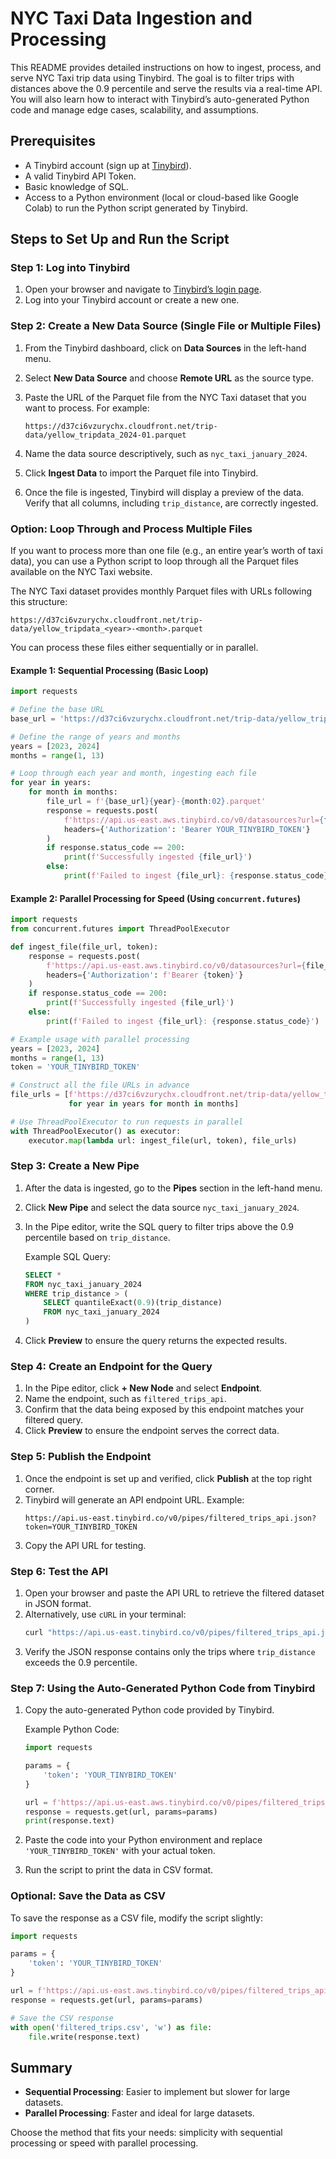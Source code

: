 
# NYC Taxi Data Ingestion and Processing

This README provides detailed instructions on how to ingest, process, and serve NYC Taxi trip data using Tinybird. The goal is to filter trips with distances above the 0.9 percentile and serve the results via a real-time API. You will also learn how to interact with Tinybird’s auto-generated Python code and manage edge cases, scalability, and assumptions.

## Prerequisites

- A Tinybird account (sign up at [Tinybird](https://tinybird.co)).
- A valid Tinybird API Token.
- Basic knowledge of SQL.
- Access to a Python environment (local or cloud-based like Google Colab) to run the Python script generated by Tinybird.

## Steps to Set Up and Run the Script

### Step 1: Log into Tinybird

1. Open your browser and navigate to [Tinybird’s login page](https://tinybird.co).
2. Log into your Tinybird account or create a new one.

### Step 2: Create a New Data Source (Single File or Multiple Files)

1. From the Tinybird dashboard, click on **Data Sources** in the left-hand menu.
2. Select **New Data Source** and choose **Remote URL** as the source type.
3. Paste the URL of the Parquet file from the NYC Taxi dataset that you want to process. For example:
   
   ```
   https://d37ci6vzurychx.cloudfront.net/trip-data/yellow_tripdata_2024-01.parquet
   ```

4. Name the data source descriptively, such as `nyc_taxi_january_2024`.
5. Click **Ingest Data** to import the Parquet file into Tinybird.
6. Once the file is ingested, Tinybird will display a preview of the data. Verify that all columns, including `trip_distance`, are correctly ingested.

### Option: Loop Through and Process Multiple Files

If you want to process more than one file (e.g., an entire year’s worth of taxi data), you can use a Python script to loop through all the Parquet files available on the NYC Taxi website.

The NYC Taxi dataset provides monthly Parquet files with URLs following this structure:
```
https://d37ci6vzurychx.cloudfront.net/trip-data/yellow_tripdata_<year>-<month>.parquet
```

You can process these files either sequentially or in parallel.

#### Example 1: Sequential Processing (Basic Loop)

```python
import requests

# Define the base URL
base_url = 'https://d37ci6vzurychx.cloudfront.net/trip-data/yellow_tripdata_'

# Define the range of years and months
years = [2023, 2024]
months = range(1, 13)

# Loop through each year and month, ingesting each file
for year in years:
    for month in months:
        file_url = f'{base_url}{year}-{month:02}.parquet'
        response = requests.post(
            f'https://api.us-east.aws.tinybird.co/v0/datasources?url={file_url}',
            headers={'Authorization': 'Bearer YOUR_TINYBIRD_TOKEN'}
        )
        if response.status_code == 200:
            print(f'Successfully ingested {file_url}')
        else:
            print(f'Failed to ingest {file_url}: {response.status_code}')
```

#### Example 2: Parallel Processing for Speed (Using `concurrent.futures`)

```python
import requests
from concurrent.futures import ThreadPoolExecutor

def ingest_file(file_url, token):
    response = requests.post(
        f'https://api.us-east.aws.tinybird.co/v0/datasources?url={file_url}',
        headers={'Authorization': f'Bearer {token}'}
    )
    if response.status_code == 200:
        print(f'Successfully ingested {file_url}')
    else:
        print(f'Failed to ingest {file_url}: {response.status_code}')

# Example usage with parallel processing
years = [2023, 2024]
months = range(1, 13)
token = 'YOUR_TINYBIRD_TOKEN'

# Construct all the file URLs in advance
file_urls = [f'https://d37ci6vzurychx.cloudfront.net/trip-data/yellow_tripdata_{year}-{month:02}.parquet'
             for year in years for month in months]

# Use ThreadPoolExecutor to run requests in parallel
with ThreadPoolExecutor() as executor:
    executor.map(lambda url: ingest_file(url, token), file_urls)
```

### Step 3: Create a New Pipe

1. After the data is ingested, go to the **Pipes** section in the left-hand menu.
2. Click **New Pipe** and select the data source `nyc_taxi_january_2024`.
3. In the Pipe editor, write the SQL query to filter trips above the 0.9 percentile based on `trip_distance`.

   Example SQL Query:
   ```sql
   SELECT *
   FROM nyc_taxi_january_2024
   WHERE trip_distance > (
       SELECT quantileExact(0.9)(trip_distance)
       FROM nyc_taxi_january_2024
   )
   ```

4. Click **Preview** to ensure the query returns the expected results.

### Step 4: Create an Endpoint for the Query

1. In the Pipe editor, click **+ New Node** and select **Endpoint**.
2. Name the endpoint, such as `filtered_trips_api`.
3. Confirm that the data being exposed by this endpoint matches your filtered query.
4. Click **Preview** to ensure the endpoint serves the correct data.

### Step 5: Publish the Endpoint

1. Once the endpoint is set up and verified, click **Publish** at the top right corner.
2. Tinybird will generate an API endpoint URL. Example:
   ```
   https://api.us-east.tinybird.co/v0/pipes/filtered_trips_api.json?token=YOUR_TINYBIRD_TOKEN
   ```
3. Copy the API URL for testing.

### Step 6: Test the API

1. Open your browser and paste the API URL to retrieve the filtered dataset in JSON format.
2. Alternatively, use `cURL` in your terminal:
   ```bash
   curl "https://api.us-east.tinybird.co/v0/pipes/filtered_trips_api.json?token=YOUR_TINYBIRD_TOKEN"
   ```
3. Verify the JSON response contains only the trips where `trip_distance` exceeds the 0.9 percentile.

### Step 7: Using the Auto-Generated Python Code from Tinybird

1. Copy the auto-generated Python code provided by Tinybird.
   
   Example Python Code:
   ```python
   import requests

   params = {
       'token': 'YOUR_TINYBIRD_TOKEN'
   }

   url = f'https://api.us-east.aws.tinybird.co/v0/pipes/filtered_trips_api.csv'
   response = requests.get(url, params=params)
   print(response.text)
   ```

2. Paste the code into your Python environment and replace `'YOUR_TINYBIRD_TOKEN'` with your actual token.
3. Run the script to print the data in CSV format.

### Optional: Save the Data as CSV

To save the response as a CSV file, modify the script slightly:

```python
import requests

params = {
    'token': 'YOUR_TINYBIRD_TOKEN'
}

url = f'https://api.us-east.aws.tinybird.co/v0/pipes/filtered_trips_api.csv'
response = requests.get(url, params=params)

# Save the CSV response
with open('filtered_trips.csv', 'w') as file:
    file.write(response.text)
```

## Summary

- **Sequential Processing**: Easier to implement but slower for large datasets.
- **Parallel Processing**: Faster and ideal for large datasets.

Choose the method that fits your needs: simplicity with sequential processing or speed with parallel processing.
